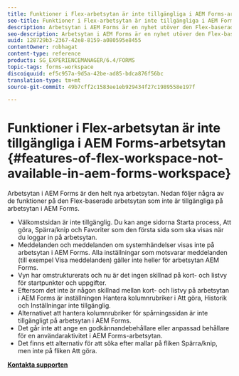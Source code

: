```yaml
---
title: Funktioner i Flex-arbetsytan är inte tillgängliga i AEM Forms-arbetsytan
seo-title: Funktioner i Flex-arbetsytan är inte tillgängliga i AEM Forms-arbetsytan
description: Arbetsytan i AEM Forms är en nyhet utöver den Flex-baserade arbetsytan. Läs om skillnaderna i funktioner.
seo-description: Arbetsytan i AEM Forms är en nyhet utöver den Flex-baserade arbetsytan. Läs om skillnaderna i funktioner.
uuid: 128729b3-2367-42e8-8159-a080595e8455
contentOwner: robhagat
content-type: reference
products: SG_EXPERIENCEMANAGER/6.4/FORMS
topic-tags: forms-workspace
discoiquuid: ef5c957a-9d5a-42be-ad85-bdca876f56bc
translation-type: tm+mt
source-git-commit: 49b7cff2c1583ee1eb929434f27c1989558e197f

---
```



# Funktioner i Flex-arbetsytan är inte tillgängliga i AEM Forms-arbetsytan {#features-of-flex-workspace-not-available-in-aem-forms-workspace}

Arbetsytan i AEM Forms är den helt nya arbetsytan. Nedan följer några av de funktioner på den Flex-baserade arbetsytan som inte är tillgängliga på arbetsytan i AEM Forms.

* Välkomstsidan är inte tillgänglig. Du kan ange sidorna Starta process, Att göra, Spärra/knip och Favoriter som den första sida som ska visas när du loggar in på arbetsytan.
* Meddelanden och meddelanden om systemhändelser visas inte på arbetsytan i AEM Forms. Alla inställningar som motsvarar meddelanden (till exempel Visa meddelanden) gäller inte heller för arbetsytan AEM Forms.
* Vyn har omstrukturerats och nu är det ingen skillnad på kort- och listvy för startpunkter och uppgifter.
* Eftersom det inte är någon skillnad mellan kort- och listvy på arbetsytan i AEM Forms är inställningen Hantera kolumnrubriker i Att göra, Historik och Inställningar inte tillgänglig.
* Alternativet att hantera kolumnrubriker för spårningssidan är inte tillgängligt på arbetsytan i AEM Forms.
* Det går inte att ange en godkännandebehållare eller anpassad behållare för en användaraktivitet i AEM Forms-arbetsytan.
* Det finns ett alternativ för att söka efter mallar på fliken Spärra/knip, men inte på fliken Att göra.

**[Kontakta supporten](https://www.adobe.com/account/sign-in.supportportal.html)**
